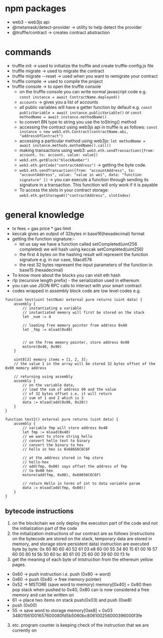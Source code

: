 # npm packages
- web3 - web3js api
- @metamask/detect-provider -> utility to help detect the provider
- @truffle/contract -> creates contract abstraction

# commands
- truffle init -> used to initialize the truffle and create truffle-config.js file
- truffle migrate -> used to migrate the contract
- truffle migrate --reset -> used when you want to remigrate your contract
- truffle compile -> used to compile the project
- truffle console -> to open the truffle console
    - on the truffle console you can write normal javascript code e.g. `const instance = await ContractName.deployed()`
    - `accounts` -> gives you a list of accounts
    - all public variables will have a getter function by default e.g. `const publicVariable = await instance.publicVariable()` or `const methodName = await instance.methodName()`
    - to convert BN type to string you use the toString() method
    - accessing the contract using web3js api in truffle is as follows: `const instance = new web3.eth.Contract(contractName.abi, "addressOfContract")`
    - accessing a particular method using web3js: `let methodName = await instance.methods.methodName().call()`
    - making transactions using web3: `web3.eth.sendTransaction({from: account, to: account, value: value})`
    - `web3.eth.getBlock("blockNumber")`
    - `web3.eth.getCode("contractAddress")` -> getting the byte code.
    - `web3.eth.sendTransaction({from: "accountAddress", to: "accountAddress", value: "value in wei", data: "function signature" })` -> you can execute a function through sending its signature in a transaction. This funcition will only work if it is payable
    - To access the slots in your contract storage: `web3.eth.getStorageAt("contractAddress", slotIndex)`

# general knowledge
- tx fees = gas price * gas limit
- keccak gives an output of 32bytes in base16(hexadecimal) format
- getting the function signature:-
    - let us say we have a function called setCompleted(uint256 completed) we will hash using keccak setCompleted(uint256)
    - the first 4 bytes on the hashing result will represent the function signature e.g. in our case, fdacd576
    - the rest 32 bytes represent the input parameters of the function in base15 (hexadecimal)
- To know more about the blocks you can visit eth hash
- rlp (recursive length prefix) - the serialization used in ethereum
- you can use JSON RPC calls to interact with your smart contract
- codes wrapped in assembly block code are low level codes e.g.
```
function test(uint testNum) external pure returns (uint data) {
    assembly {
        // instantiating a variable
        // instantiated memory will first be stored on the stack
        let _num := 4

        // loading free memory pointer from address 0x40
        let _fmp := mload(0x40)


        // on the free memory pointer, store address 0x90
        mstore(0x40, 0x90)
    }

    uint8[3] memory items = [1, 2, 3];
    // the value 1 in the array will be stored 32 bytes offset of the 0x90 memory address

    // returning using assembly
    assembly {
        // on the variable data,
        // load the sum of address 90 and the value 
        // of 32 bytes offset i.e. it will return 
        // sum of 1 and 2 which is 3
        data := mload(add(0x90, 0x20))
    }
}

function test2() external pure returns (uint data) {
    assembly {
        // variable fmp will store address 0x40
        let fmp := mload(0x40)
        // we want to store string hello
        // convert hello text to binary
        // convert the binary to hex
        // hello in hex is 0x68656C6C6F

        // at the address stored in fmp store 
        // hello-hex
        // add(fmp, 0x00) says offset the address of fmp 
        // to 0x00 hex
        mstore(add(fmp, 0x00), 0x68656C6C6F)
        
        // return Hello in terms of int to data variable param
        data := mload(add(fmp, 0x00))
    }
}
```

## bytecode instructions
1. on the blockchain we only deploy the execution part of the code and not the initialization part of the code
2. the initialization instructions of our contract are as follows (instructions on the bytecode are stored on the stack, temporary data are stored in memory, and storage store persistent data) instruction are executed byte by byte: 0x 60 80 60 40 52 61 03 e8 60 00 55 34 80 15 61 00 16 57 60 00 80 fd 5b 50 60 bc 80 61 00 25 60 00 39 60 00 f3 fe
3. get the meaning of each byte of intstruction from the ethereum yellow pages.
- 0x60 -> push instruction i.e. push (0x80 -> word)
- 0x60 -> push (0x40 -> free memory pointer)
- 0x52 -> MSTORE (save word to memory) memory[0x40] = 0x80 then pop stack when pushed to 0x40, 0x80 can is now considered a free memory and can be written on
- 61 -> place two items on stack push(0x03) and push (0xe8)
- push (0x00)
- 55 -> save word to storage memory[0xe8] = 0x03 
34801561001657600080fd5b5060bc806100256000396000f3fe
3. etc. program counter is keeping check of the instruction that we are currently on